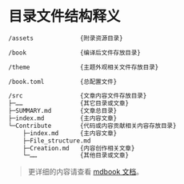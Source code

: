 # 目录文件结构释义

```bash
/assets             {附录资源目录}

/book               {编译后文件存放目录}

/theme              {主题外观相关文件存放目录}

/book.toml          {总配置文件}

/src                {文章内容文件存放目录}
├─……                {其它目录或文章}
├─SUMMARY.md        {文章总目录}
├─index.md          {主内容文章}
└─Contribute        {代码或内容贡献相关内容存放目录}
    ├─index.md      {主内容文章}
    ├─File_structure.md
    ├─Creation.md   {内容创作相关文章}
    └─……            {其他目录或文章}
```

> 更详细的内容请查看 [mdbook 文档](https://rust-lang.github.io/mdBook/)。
